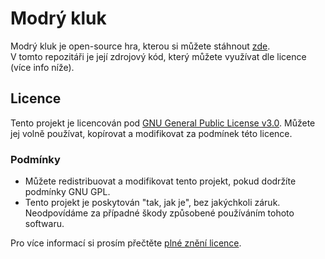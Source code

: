# Modrý kluk
Modrý kluk je open-source hra, kterou si můžete stáhnout [zde](http://kiwi.xf.cz/software/modry-kluk/).  
V tomto repozitáři je její zdrojový kód, který můžete využívat dle licence (více info níže).

## Licence

Tento projekt je licencován pod [GNU General Public License v3.0](https://www.gnu.org/licenses/gpl-3.0.html). Můžete jej volně používat, kopírovat a modifikovat za podmínek této licence.

### Podmínky

- Můžete redistribuovat a modifikovat tento projekt, pokud dodržíte podmínky GNU GPL.
- Tento projekt je poskytován "tak, jak je", bez jakýchkoli záruk. Neodpovídáme za případné škody způsobené používáním tohoto softwaru.

Pro více informací si prosím přečtěte [plné znění licence](https://www.gnu.org/licenses/gpl-3.0.html).
